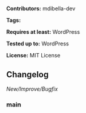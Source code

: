 # <PLUGIN-TITLE>
<PLUGIN-DESCRIPTION>

__Contributors:__ mdibella-dev

__Tags:__

__Requires at least:__ WordPress <WORDPRESS-MINIMUM-VERSION>

__Tested up to:__ WordPress <WORDPRESS-VERSION>

__License:__ MIT License


## Changelog
*New/Improve/Bugfix*


### main
